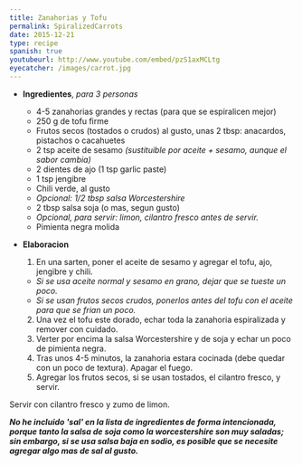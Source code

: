 ```yaml
---
title: Zanahorias y Tofu
permalink: SpiralizedCarrots
date: 2015-12-21
type: recipe
spanish: true
youtubeurl: http://www.youtube.com/embed/pzS1axMCLtg
eyecatcher: /images/carrot.jpg
---
```



* **Ingredientes**, _para 3 personas_
  * 4-5 zanahorias grandes y rectas (para que se espiralicen mejor)
  * 250 g de tofu firme
  * Frutos secos (tostados o crudos) al gusto, unas 2 tbsp: anacardos, pistachos o cacahuetes
  * 2 tsp aceite de sesamo _(sustituible por aceite + sesamo, aunque el sabor cambia)_
  * 2 dientes de ajo (1 tsp garlic paste)
  * 1 tsp jengibre
  * Chili verde, al gusto
  * _Opcional: 1/2 tbsp salsa Worcestershire_
  * 2 tbsp salsa soja (o mas, segun gusto)
  * _Opcional, para servir: limon, cilantro fresco antes de servir._
  * Pimienta negra molida

* **Elaboracion**
  1. En una sarten, poner el aceite de sesamo y agregar el tofu, ajo, jengibre y chili.
  * _Si se usa aceite normal y sesamo en grano, dejar que se tueste un poco._
  * _Si se usan frutos secos crudos, ponerlos antes del tofu con el aceite para que se frian un poco._
  2. Una vez el tofu este dorado, echar toda la zanahoria espiralizada y remover con cuidado. 
  3. Verter por encima la salsa Worcestershire y de soja y echar un poco de pimienta negra. 
  4. Tras unos 4-5 minutos, la zanahoria estara cocinada (debe quedar con un poco de textura). Apagar el fuego. 
  5. Agregar los frutos secos, si se usan tostados, el cilantro fresco, y servir.

Servir con cilantro fresco y zumo de limon. 

**_No he incluido 'sal' en la lista de ingredientes de forma intencionada, porque tanto la salsa de soja como la worcestershire son muy saladas; sin embargo, si se usa salsa baja en sodio, es posible que se necesite agregar algo mas de sal al gusto._**

